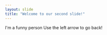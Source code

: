 ```yaml
---
layout: slide
title: "Welcome to our second slide!"
---
```

I'm a funny person
Use the left arrow to go back!
